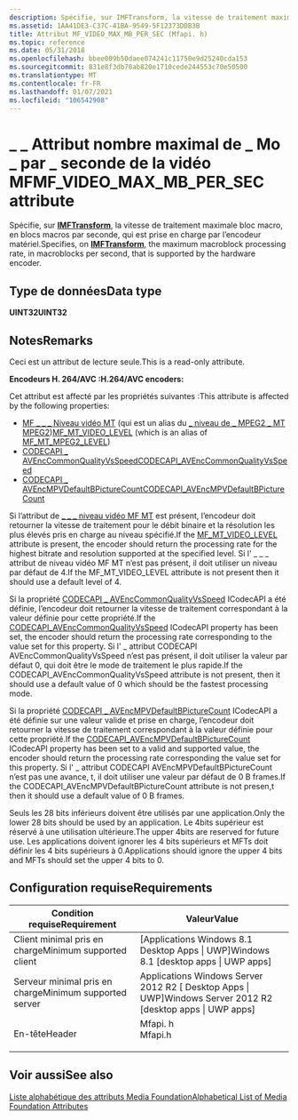 ```yaml
---
description: Spécifie, sur IMFTransform, la vitesse de traitement maximale bloc macro, en blocs macros par seconde, qui est prise en charge par l’encodeur matériel.
ms.assetid: 1AA41DE3-C37C-41BA-9549-5F12373DDB3B
title: Attribut MF_VIDEO_MAX_MB_PER_SEC (Mfapi. h)
ms.topic: reference
ms.date: 05/31/2018
ms.openlocfilehash: bbee009b50daee074241c11750e9d25240cda153
ms.sourcegitcommit: 831e8f3db78ab820e1710cede244553c70e50500
ms.translationtype: MT
ms.contentlocale: fr-FR
ms.lasthandoff: 01/07/2021
ms.locfileid: "106542908"
---
```

# <a name="mf_video_max_mb_per_sec-attribute"></a><span data-ttu-id="dd77a-103">\_ \_ Attribut nombre maximal de \_ Mo \_ par \_ seconde de la vidéo MF</span><span class="sxs-lookup"><span data-stu-id="dd77a-103">MF\_VIDEO\_MAX\_MB\_PER\_SEC attribute</span></span>

<span data-ttu-id="dd77a-104">Spécifie, sur [**IMFTransform**](/windows/desktop/api/mftransform/nn-mftransform-imftransform), la vitesse de traitement maximale bloc macro, en blocs macros par seconde, qui est prise en charge par l’encodeur matériel.</span><span class="sxs-lookup"><span data-stu-id="dd77a-104">Specifies, on [**IMFTransform**](/windows/desktop/api/mftransform/nn-mftransform-imftransform), the maximum macroblock processing rate, in macroblocks per second, that is supported by the hardware encoder.</span></span>

## <a name="data-type"></a><span data-ttu-id="dd77a-105">Type de données</span><span class="sxs-lookup"><span data-stu-id="dd77a-105">Data type</span></span>

<span data-ttu-id="dd77a-106">**UINT32**</span><span class="sxs-lookup"><span data-stu-id="dd77a-106">**UINT32**</span></span>

## <a name="remarks"></a><span data-ttu-id="dd77a-107">Notes</span><span class="sxs-lookup"><span data-stu-id="dd77a-107">Remarks</span></span>

<span data-ttu-id="dd77a-108">Ceci est un attribut de lecture seule.</span><span class="sxs-lookup"><span data-stu-id="dd77a-108">This is a read-only attribute.</span></span>

<span data-ttu-id="dd77a-109">**Encodeurs H. 264/AVC :**</span><span class="sxs-lookup"><span data-stu-id="dd77a-109">**H.264/AVC encoders:**</span></span>

<span data-ttu-id="dd77a-110">Cet attribut est affecté par les propriétés suivantes :</span><span class="sxs-lookup"><span data-stu-id="dd77a-110">This attribute is affected by the following properties:</span></span>

-   <span data-ttu-id="dd77a-111">[MF \_ \_ \_ Niveau vidéo MT](mf-mt-video-level.md) (qui est un alias du [ \_ niveau de \_ MPEG2 \_ MT MPEG2](mf-mt-mpeg2-level-attribute.md))</span><span class="sxs-lookup"><span data-stu-id="dd77a-111">[MF\_MT\_VIDEO\_LEVEL](mf-mt-video-level.md) (which is an alias of [MF\_MT\_MPEG2\_LEVEL](mf-mt-mpeg2-level-attribute.md))</span></span>
-   [<span data-ttu-id="dd77a-112">CODECAPI \_ AVEncCommonQualityVsSpeed</span><span class="sxs-lookup"><span data-stu-id="dd77a-112">CODECAPI\_AVEncCommonQualityVsSpeed</span></span>](../directshow/avenccommonqualityvsspeed-property.md)
-   [<span data-ttu-id="dd77a-113">CODECAPI \_ AVEncMPVDefaultBPictureCount</span><span class="sxs-lookup"><span data-stu-id="dd77a-113">CODECAPI\_AVEncMPVDefaultBPictureCount</span></span>](../directshow/avencmpvdefaultbpicturecount-property.md)

<span data-ttu-id="dd77a-114">Si l’attribut de [ \_ \_ \_ niveau vidéo MF MT](mf-mt-video-level.md) est présent, l’encodeur doit retourner la vitesse de traitement pour le débit binaire et la résolution les plus élevés pris en charge au niveau spécifié.</span><span class="sxs-lookup"><span data-stu-id="dd77a-114">If the [MF\_MT\_VIDEO\_LEVEL](mf-mt-video-level.md) attribute is present, the encoder should return the processing rate for the highest bitrate and resolution supported at the specified level.</span></span> <span data-ttu-id="dd77a-115">Si l' \_ \_ \_ attribut de niveau vidéo MF MT n’est pas présent, il doit utiliser un niveau par défaut de 4.</span><span class="sxs-lookup"><span data-stu-id="dd77a-115">If the MF\_MT\_VIDEO\_LEVEL attribute is not present then it should use a default level of 4.</span></span>

<span data-ttu-id="dd77a-116">Si la propriété [CODECAPI \_ AVEncCommonQualityVsSpeed](../directshow/avenccommonqualityvsspeed-property.md) ICodecAPI a été définie, l’encodeur doit retourner la vitesse de traitement correspondant à la valeur définie pour cette propriété.</span><span class="sxs-lookup"><span data-stu-id="dd77a-116">If the [CODECAPI\_AVEncCommonQualityVsSpeed](../directshow/avenccommonqualityvsspeed-property.md) ICodecAPI property has been set, the encoder should return the processing rate corresponding to the value set for this property.</span></span> <span data-ttu-id="dd77a-117">Si l' \_ attribut CODECAPI AVEncCommonQualityVsSpeed n’est pas présent, il doit utiliser la valeur par défaut 0, qui doit être le mode de traitement le plus rapide.</span><span class="sxs-lookup"><span data-stu-id="dd77a-117">If the CODECAPI\_AVEncCommonQualityVsSpeed attribute is not present, then it should use a default value of 0 which should be the fastest processing mode.</span></span>

<span data-ttu-id="dd77a-118">Si la propriété [CODECAPI \_ AVEncMPVDefaultBPictureCount](../directshow/avencmpvdefaultbpicturecount-property.md) ICodecAPI a été définie sur une valeur valide et prise en charge, l’encodeur doit retourner la vitesse de traitement correspondant à la valeur définie pour cette propriété.</span><span class="sxs-lookup"><span data-stu-id="dd77a-118">If the [CODECAPI\_AVEncMPVDefaultBPictureCount](../directshow/avencmpvdefaultbpicturecount-property.md) ICodecAPI property has been set to a valid and supported value, the encoder should return the processing rate corresponding the value set for this property.</span></span> <span data-ttu-id="dd77a-119">Si l' \_ attribut CODECAPI AVEncMPVDefaultBPictureCount n’est pas une avance, t, il doit utiliser une valeur par défaut de 0 B frames.</span><span class="sxs-lookup"><span data-stu-id="dd77a-119">If the CODECAPI\_AVEncMPVDefaultBPictureCount attribute is not presen,t then it should use a default value of 0 B frames.</span></span>

<span data-ttu-id="dd77a-120">Seuls les 28 bits inférieurs doivent être utilisés par une application.</span><span class="sxs-lookup"><span data-stu-id="dd77a-120">Only the lower 28 bits should be used by an application.</span></span> <span data-ttu-id="dd77a-121">Le 4bits supérieur est réservé à une utilisation ultérieure.</span><span class="sxs-lookup"><span data-stu-id="dd77a-121">The upper 4bits are reserved for future use.</span></span> <span data-ttu-id="dd77a-122">Les applications doivent ignorer les 4 bits supérieurs et MFTs doit définir les 4 bits supérieurs à 0.</span><span class="sxs-lookup"><span data-stu-id="dd77a-122">Applications should ignore the upper 4 bits and MFTs should set the upper 4 bits to 0.</span></span>

## <a name="requirements"></a><span data-ttu-id="dd77a-123">Configuration requise</span><span class="sxs-lookup"><span data-stu-id="dd77a-123">Requirements</span></span>



| <span data-ttu-id="dd77a-124">Condition requise</span><span class="sxs-lookup"><span data-stu-id="dd77a-124">Requirement</span></span> | <span data-ttu-id="dd77a-125">Valeur</span><span class="sxs-lookup"><span data-stu-id="dd77a-125">Value</span></span> |
|-------------------------------------|------------------------------------------------------------------------------------|
| <span data-ttu-id="dd77a-126">Client minimal pris en charge</span><span class="sxs-lookup"><span data-stu-id="dd77a-126">Minimum supported client</span></span><br/> | <span data-ttu-id="dd77a-127">\[Applications Windows 8.1 Desktop Apps \| UWP\]</span><span class="sxs-lookup"><span data-stu-id="dd77a-127">Windows 8.1 \[desktop apps \| UWP apps\]</span></span><br/>                                |
| <span data-ttu-id="dd77a-128">Serveur minimal pris en charge</span><span class="sxs-lookup"><span data-stu-id="dd77a-128">Minimum supported server</span></span><br/> | <span data-ttu-id="dd77a-129">Applications Windows Server 2012 R2 \[ Desktop Apps \| UWP\]</span><span class="sxs-lookup"><span data-stu-id="dd77a-129">Windows Server 2012 R2 \[desktop apps \| UWP apps\]</span></span><br/>                     |
| <span data-ttu-id="dd77a-130">En-tête</span><span class="sxs-lookup"><span data-stu-id="dd77a-130">Header</span></span><br/>                   | <dl> <span data-ttu-id="dd77a-131"><dt>Mfapi. h</dt></span><span class="sxs-lookup"><span data-stu-id="dd77a-131"><dt>Mfapi.h</dt></span></span> </dl> |



## <a name="see-also"></a><span data-ttu-id="dd77a-132">Voir aussi</span><span class="sxs-lookup"><span data-stu-id="dd77a-132">See also</span></span>

<dl> <dt>

[<span data-ttu-id="dd77a-133">Liste alphabétique des attributs Media Foundation</span><span class="sxs-lookup"><span data-stu-id="dd77a-133">Alphabetical List of Media Foundation Attributes</span></span>](alphabetical-list-of-media-foundation-attributes.md)
</dt> </dl>

 

 
